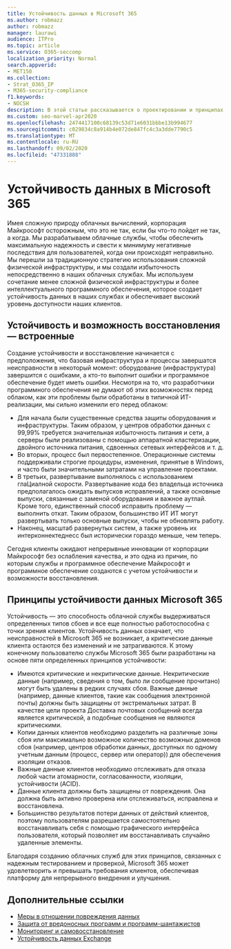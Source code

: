 ```yaml
---
title: Устойчивость данных в Microsoft 365
ms.author: robmazz
author: robmazz
manager: laurawi
audience: ITPro
ms.topic: article
ms.service: O365-seccomp
localization_priority: Normal
search.appverid:
- MET150
ms.collection:
- Strat_O365_IP
- M365-security-compliance
f1.keywords:
- NOCSH
description: В этой статье рассказывается о проектировании и принципах обеспечения устойчивости и восстановлению данных в Microsoft 365.
ms.custom: seo-marvel-apr2020
ms.openlocfilehash: 2474417100c68139c53d71e6031bbbe13b994677
ms.sourcegitcommit: c029834c8a914b4e072de847fc4c3a3dde7790c5
ms.translationtype: MT
ms.contentlocale: ru-RU
ms.lasthandoff: 09/02/2020
ms.locfileid: "47331888"
---
```

# <a name="data-resiliency-in-microsoft-365"></a>Устойчивость данных в Microsoft 365

Имея сложную природу облачных вычислений, корпорация Майкрософт осторожным, что это не так, если бы что-то пойдет не так, а когда. Мы разрабатываем облачные службы, чтобы обеспечить максимальную надежность и свести к минимуму негативные последствия для пользователей, когда они происходят неправильно. Мы перешли за традиционную стратегию использования сложной физической инфраструктуры, и мы создали избыточность непосредственно в наших облачных службах. Мы используем сочетание менее сложной физической инфраструктуры и более интеллектуального программного обеспечения, которое создает устойчивость данных в наших службах и обеспечивает высокий уровень доступности наших клиентов. 

## <a name="resiliency-and-recoverability-are-built-in"></a>Устойчивость и возможность восстановления — встроенные 

Создание устойчивости и восстановление начинается с предположения, что базовая инфраструктура и процессы завершатся неисправности в некоторый момент: оборудование (инфраструктура) завершится с ошибками, а кто-то выполнит ошибки и программное обеспечение будет иметь ошибки. Несмотря на то, что разработчики программного обеспечения не думают об этих возможностях перед облаком, как эти проблемы были обработаны в типичной ИТ-реализации, мы сильно изменили его перед облаком:

- Для начала были существенные средства защиты оборудования и инфраструктуры. Таким образом, у центров обработки данных с 99,99% требуется значительная избыточность питания и сети, а серверы были реализованы с помощью аппаратной кластеризации, двойного источника питания, сдвоенных сетевых интерфейсов и т. д. 
- Во вторых, процесс был первостепенное. Операционные системы поддерживали строгие процедуры, изменения, принятые в Windows, и часто были значительными затратами на управление проектами. 
- В третьих, развертывание выполнялось с использованием глаЦиалной скорости. Развертывание кода без владельца источника предполагалось ожидать выпусков исправлений, а также основные выпуски, связанные с заменой оборудования и важное аутлай. Кроме того, единственный способ исправить проблему — выполнить откат. Таким образом, большинство ИТ ИТ могут развертывать только основные выпуски, чтобы не обновлять работу. 
- Наконец, масштаб развернутых систем, а также уровень их интерконнектеднесс был исторически гораздо меньше, чем теперь. 

Сегодня клиенты ожидают непрерывные инновации от корпорации Майкрософт без ослабления качества, и это одна из причин, по которым службы и программное обеспечение Майкрософт и программное обеспечение создаются с учетом устойчивости и возможности восстановления. 

## <a name="microsoft-365-data-resiliency-principles"></a>Принципы устойчивости данных Microsoft 365

Устойчивость — это способность облачной службы выдерживаться определенных типов сбоев и все еще полностью работоспособна с точки зрения клиентов. Устойчивость данных означает, что неисправностей в Microsoft 365 не возникает, а критические данные клиента остаются без изменений и не затрагиваются. К этому конечному пользователю службы Microsoft 365 были разработаны на основе пяти определенных принципов устойчивости:

- Имеются критические и некритические данные. Некритические данные (например, сведения о том, было ли сообщение прочитано) могут быть удалены в редких случаях сбоя. Важные данные (например, данные клиентов, такие как сообщения электронной почты) должны быть защищены от экстремальных затрат. В качестве цели проекта Доставка почтовых сообщений всегда является критической, а подобные сообщения не являются критическими. 
- Копии данных клиентов необходимо разделить на различные зоны сбоя или максимально возможное количество возможных доменов сбоя (например, центров обработки данных, доступных по одному учетным данным (процесс, сервер или оператор)) для обеспечения изоляции отказов. 
- Важные данные клиентов необходимо отслеживать для отказа любой части атомарности, согласованности, изоляции, устойчивости (ACID). 
- Данные клиента должны быть защищены от повреждения. Она должна быть активно проверена или отслеживаться, исправлена и восстановлена. 
- Большинство результатов потери данных от действий клиентов, поэтому пользователям разрешается самостоятельно восстанавливать себя с помощью графического интерфейса пользователя, который позволяет им восстанавливать случайно удаленные элементы. 
 
Благодаря созданию облачных служб для этих принципов, связанных с надежным тестированием и проверкой, Microsoft 365 может удовлетворить и превышать требования клиентов, обеспечивая платформу для непрерывного внедрения и улучшения. 

## <a name="related-links"></a>Дополнительные ссылки

- [Меры в отношении повреждения данных](microsoft-365-dealing-with-data-corruption.md)
- [Защита от вредоносных программ и программ-шантажистов](microsoft-365-malware-and-ransomware-protection.md)
- [Мониторинг и самовосстановление](microsoft-365-monitoring-and-self-healing.md)
- [Устойчивость данных Exchange](microsoft-365-exchange-data-resiliency.md)
